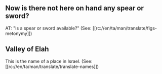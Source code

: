 ## Now is there not here on hand any spear or sword? ##

AT: "Is a spear or sword available?" (See: [[rc://en/ta/man/translate/figs-metonymy]])

## Valley of Elah ##

This is the name of a place in Israel. (See: [[rc://en/ta/man/translate/translate-names]])